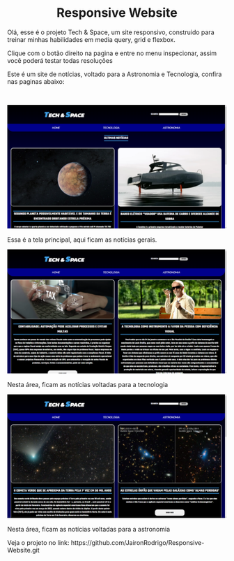 <h1 align="center">Responsive Website</h1>

<p>Olá, esse é o projeto Tech & Space, um site responsivo, construido para treinar minhas habilidades em media query, grid e flexbox.</p>

<p>Clique com o botão direito na pagina e entre no menu inspecionar, assim você poderá testar todas resoluções</p>

<p>Este é um site de notícias, voltado para a Astronomia e Tecnologia, confira nas paginas abaixo:</p>

<p align="center">
  <img src="./assets/images/Captura de Tela (6).png" alt=""></img>
</p>

<p align="center">
  <img src="./assets/images/Captura de Tela (9).png" alt=""></img>
</p>

<p>Essa é a tela principal, aqui ficam as notícias gerais.</p>

<p align="center">
  <img src="./assets/images/Captura de Tela (10).png" alt=""></img>
</p>

<p>Nesta área, ficam as notícias voltadas para a tecnologia</p>

<p align="center">
  <img src="./assets/images/Captura de Tela (11).png" alt=""></img>
</p>

<p>Nesta área, ficam as notícias voltadas para a astronomia</p>

<p> Veja o projeto no link: https://github.com/JaironRodrigo/Responsive-Website.git</p>

